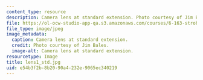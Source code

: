 ```yaml
---
content_type: resource
description: Camera lens at standard extension. Photo courtesy of Jim Bales.
file: https://ol-ocw-studio-app-qa.s3.amazonaws.com/courses/6-163-strobe-project-laboratory-fall-2005/e54b3f2b8b2090a4232e9065ec340219_lens1_std.jpg
file_type: image/jpeg
image_metadata:
  caption: Camera lens at standard extension.
  credit: Photo courtesy of Jim Bales.
  image-alt: Camera lens at standard extension.
resourcetype: Image
title: lens1_std.jpg
uid: e54b3f2b-8b20-90a4-232e-9065ec340219
---
```

